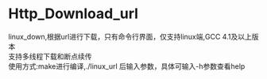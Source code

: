 # Http_Download_url
linux_down,根据url进行下载，只有命令行界面，仅支持linux端,GCC 4.1及以上版本</br>
支持多线程下载和断点续传</br>
使用方式:make进行编译,./linux_url 后输入参数，具体可输入-h参数查看help</br>
